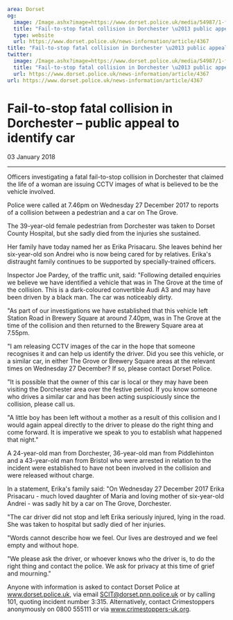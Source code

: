 ```yaml
area: Dorset
og:
  image: /Image.ashx?image=https://www.dorset.police.uk/media/54987/1-fatal-fail-to-stop-dorchester-3-january-2018.jpg&amp;amp;width=150
  title: "Fail-to-stop fatal collision in Dorchester \u2013 public appeal to identify car"
  type: website
  url: https://www.dorset.police.uk/news-information/article/4367
title: "Fail-to-stop fatal collision in Dorchester \u2013 public appeal to identify car |"
twitter:
  image: /Image.ashx?image=https://www.dorset.police.uk/media/54987/1-fatal-fail-to-stop-dorchester-3-january-2018.jpg&amp;amp;width=150
  title: "Fail-to-stop fatal collision in Dorchester \u2013 public appeal to identify car"
  url: https://www.dorset.police.uk/news-information/article/4367
url: https://www.dorset.police.uk/news-information/article/4367
```

# Fail-to-stop fatal collision in Dorchester – public appeal to identify car

03 January 2018

* * *

Officers investigating a fatal fail-to-stop collision in Dorchester that claimed the life of a woman are issuing CCTV images of what is believed to be the vehicle involved.

Police were called at 7.46pm on Wednesday 27 December 2017 to reports of a collision between a pedestrian and a car on The Grove.

The 39-year-old female pedestrian from Dorchester was taken to Dorset County Hospital, but she sadly died from the injuries she sustained.

Her family have today named her as Erika Prisacaru. She leaves behind her six-year-old son Andrei who is now being cared for by relatives. Erika's distraught family continues to be supported by specially-trained officers.

Inspector Joe Pardey, of the traffic unit, said: "Following detailed enquiries we believe we have identified a vehicle that was in The Grove at the time of the collision. This is a dark-coloured convertible Audi A3 and may have been driven by a black man. The car was noticeably dirty.

"As part of our investigations we have established that this vehicle left Station Road in Brewery Square at around 7.40pm, was in The Grove at the time of the collision and then returned to the Brewery Square area at 7.55pm.

"I am releasing CCTV images of the car in the hope that someone recognises it and can help us identify the driver. Did you see this vehicle, or a similar car, in either The Grove or Brewery Square areas at the relevant times on Wednesday 27 December? If so, please contact Dorset Police.

"It is possible that the owner of this car is local or they may have been visiting the Dorchester area over the festive period. If you know someone who drives a similar car and has been acting suspiciously since the collision, please call us.

"A little boy has been left without a mother as a result of this collision and I would again appeal directly to the driver to please do the right thing and come forward. It is imperative we speak to you to establish what happened that night."

A 24-year-old man from Dorchester, 36-year-old man from Piddlehinton and a 43-year-old man from Bristol who were arrested in relation to the incident were established to have not been involved in the collision and were released without charge.

In a statement, Erika's family said: "On Wednesday 27 December 2017 Erika Prisacaru - much loved daughter of Maria and loving mother of six-year-old Andrei - was sadly hit by a car on The Grove, Dorchester.

"The car driver did not stop and left Erika seriously injured, lying in the road. She was taken to hospital but sadly died of her injuries.

"Words cannot describe how we feel. Our lives are destroyed and we feel empty and without hope.

"We please ask the driver, or whoever knows who the driver is, to do the right thing and contact the police. We ask for privacy at this time of grief and mourning."

Anyone with information is asked to contact Dorset Police at www.dorset.police.uk, via email SCIT@dorset.pnn.police.uk or by calling 101, quoting incident number 3:315. Alternatively, contact Crimestoppers anonymously on 0800 555111 or via www.crimestoppers-uk.org.
